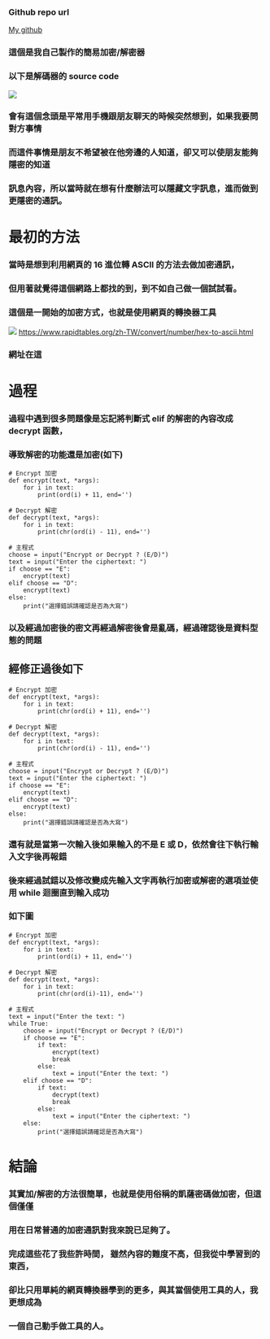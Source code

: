 ### Github repo url

[My github](https://github.com/anan826/encrypt-decrypt-easy-.git)

### 這個是我自己製作的簡易加密/解密器

### 以下是解碼器的 source code

![](p1.png)

### 會有這個念頭是平常用手機跟朋友聊天的時候突然想到，如果我要問對方事情

### 而這件事情是朋友不希望被在他旁邊的人知道，卻又可以使朋友能夠隱密的知道

### 訊息內容，所以當時就在想有什麼辦法可以隱藏文字訊息，進而做到更隱密的通訊。

# 最初的方法

### 當時是想到利用網頁的 16 進位轉 ASCII 的方法去做加密通訊，

### 但用著就覺得這個網路上都找的到，到不如自己做一個試試看。

### 這個是一開始的加密方式，也就是使用網頁的轉換器工具

![](p2.png)
https://www.rapidtables.org/zh-TW/convert/number/hex-to-ascii.html

### 網址在這

# 過程

### 過程中遇到很多問題像是忘記將判斷式 elif 的解密的內容改成 decrypt 函數，

### 導致解密的功能還是加密(如下)

```
# Encrypt 加密
def encrypt(text, *args):
    for i in text:
        print(ord(i) + 11, end='')

# Decrypt 解密
def decrypt(text, *args):
    for i in text:
        print(chr(ord(i) - 11), end='')

# 主程式
choose = input("Encrypt or Decrypt ? (E/D)")
text = input("Enter the ciphertext: ")
if choose == "E":
    encrypt(text)
elif choose == "D":
    encrypt(text)
else:
    print("選擇錯誤請確認是否為大寫")

```

### 以及經過加密後的密文再經過解密後會是亂碼，經過確認後是資料型態的問題

## 經修正過後如下

```
# Encrypt 加密
def encrypt(text, *args):
    for i in text:
        print(chr(ord(i) + 11), end='')

# Decrypt 解密
def decrypt(text, *args):
    for i in text:
        print(chr(ord(i) - 11), end='')

# 主程式
choose = input("Encrypt or Decrypt ? (E/D)")
text = input("Enter the ciphertext: ")
if choose == "E":
    encrypt(text)
elif choose == "D":
    encrypt(text)
else:
    print("選擇錯誤請確認是否為大寫")
```

### 還有就是當第一次輸入後如果輸入的不是 E 或 D，依然會往下執行輸入文字後再報錯

### 後來經過試錯以及修改變成先輸入文字再執行加密或解密的選項並使用 while 迴圈直到輸入成功

### 如下圖

```
# Encrypt 加密
def encrypt(text, *args):
    for i in text:
        print(ord(i) + 11, end='')

# Decrypt 解密
def decrypt(text, *args):
    for i in text:
        print(chr(ord(i)-11), end='')

# 主程式
text = input("Enter the text: ")
while True:
    choose = input("Encrypt or Decrypt ? (E/D)")
    if choose == "E":
        if text:
            encrypt(text)
            break
        else:
            text = input("Enter the text: ")
    elif choose == "D":
        if text:
            decrypt(text)
            break
        else:
            text = input("Enter the ciphertext: ")
    else:
        print("選擇錯誤請確認是否為大寫")

```

# 結論

### 其實加/解密的方法很簡單，也就是使用俗稱的凱薩密碼做加密，但這個僅僅

### 用在日常普通的加密通訊對我來說已足夠了。

### 完成這些花了我些許時間， 雖然內容的難度不高，但我從中學習到的東西，

### 卻比只用單純的網頁轉換器學到的更多，與其當個使用工具的人，我更想成為

### 一個自己動手做工具的人。
